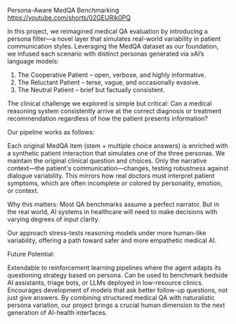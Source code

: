 Persona-Aware MedQA Benchmarking
https://youtube.com/shorts/02GEURik0PQ

In this project, we reimagined medical QA evaluation by introducing a persona filter—a novel layer that simulates real-world variability in patient communication styles. Leveraging the MedQA dataset as our foundation, we infused each scenario with distinct personas generated via xAI’s language models:

1. The Cooperative Patient – open, verbose, and highly informative.
2. The Reluctant Patient – terse, vague, and occasionally evasive.
3. The Neutral Patient – brief but factually consistent.

The clinical challenge we explored is simple but critical: Can a medical reasoning system consistently arrive at the correct diagnosis or treatment recommendation regardless of how the patient presents information?

Our pipeline works as follows:

Each original MedQA item (stem + multiple choice answers) is enriched with a synthetic patient interaction that simulates one of the three personas.
We maintain the original clinical question and choices.
Only the narrative context—the patient's communication—changes, testing robustness against dialogue variability.
This mirrors how real doctors must interpret patient symptoms, which are often incomplete or colored by personality, emotion, or context.

Why this matters:
Most QA benchmarks assume a perfect narrator. But in the real world, AI systems in healthcare will need to make decisions with varying degrees of input clarity.

Our approach stress-tests reasoning models under more human-like variability, offering a path toward safer and more empathetic medical AI.

Future Potential:

Extendable to reinforcement learning pipelines where the agent adapts its questioning strategy based on persona.
Can be used to benchmark bedside AI assistants, triage bots, or LLMs deployed in low-resource clinics.
Encourages development of models that ask better follow-up questions, not just give answers.
By combining structured medical QA with naturalistic persona variation, our project brings a crucial human dimension to the next generation of AI-health interfaces.
